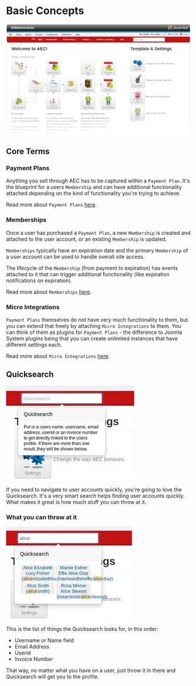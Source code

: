 # Basic Concepts

![AEC Home Screen](assets/img/aec-admin-home-faded.png)

## Core Terms

### Payment Plans

Anything you sell through AEC has to be captured within a `Payment Plan`. It's the blueprint for a users `Membership` and can have additional functionality attached depending on the kind of functionality you're trying to achieve.

Read more about `Payment Plans` [here](memberships/02-payment-plans).

### Memberships

Once a user has purchased a `Payment Plan`, a new `Membership` is created and attached to the user account, or an existing `Membership` is updated.

`Memberships` typically have an expiration date and the primary `Membership` of a user account can be used to handle overall site access.

The lifecycle of the `Membership` (from payment to expiration) has events attached to it that can trigger additional functionality (like expiration notifications on expiration).

Read more about `Memberships` [here](memberships/01-memberships).

### Micro Integrations

`Payment Plans` themselves do not have very much functionality to them, but you can extend that freely by attaching `Micro Integrations` to them. You can think of them as plugins for `Payment Plans` - the difference to Joomla System plugins being that you can create unlimited instances that have different settings each.

Read more about `Micro Integrations` [here](memberships/01-memberships).

## Quicksearch

![Quicksearch](docs/img/home-quicksearch.png)

If you need to navigate to user accounts quickly, you're going to love the Quicksearch. It's a very smart search helps finding user accounts quickly. What makes it great is how much stuff you can throw at it.

### What you can throw at it

![Quicksearch Results](docs/img/home-quicksearch-results.png)

This is the list of things the Quicksearch looks for, in this order:

  * Username or Name field
  * Email Address
  * Userid
  * Invoice Number

That way, no matter what you have on a user, just throw it in there and Quicksearch will get you to the profile.
